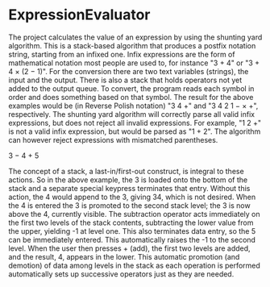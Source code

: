 # ExpressionEvaluator

The project calculates the value of an expression by using the shunting yard algorithm. This is a stack-based algorithm that produces a postfix notation string, starting from an infixed one. Infix expressions are the form of mathematical notation most people are used to, for instance "3 + 4" or "3 + 4 × (2 − 1)". For the conversion there are two text variables (strings), the input and the output. There is also a stack that holds operators not yet added to the output queue. To convert, the program reads each symbol in order and does something based on that symbol. The result for the above examples would be (in Reverse Polish notation) "3 4 +" and "3 4 2 1 − × +", respectively.
The shunting yard algorithm will correctly parse all valid infix expressions, but does not reject all invalid expressions. For example, "1 2 +" is not a valid infix expression, but would be parsed as "1 + 2". The algorithm can however reject expressions with mismatched parentheses.

3 − 4 + 5

The concept of a stack, a last-in/first-out construct, is integral to these actions. So in the above example, the 3 is loaded onto the bottom of the stack and a separate special keypress terminates that entry. Without this action, the 4 would append to the 3, giving 34, which is not desired. When the 4 is entered the 3 is promoted to the second stack level; the 3 is now above the 4, currently visible. The subtraction operator acts immediately on the first two levels of the stack contents, subtracting the lower value from the upper, yielding -1 at level one. This also terminates data entry, so the 5 can be immediately entered. This automatically raises the -1 to the second level. When the user then presses + (add), the first two levels are added, and the result, 4, appears in the lower. This automatic promotion (and demotion) of data among levels in the stack as each operation is performed automatically sets up successive operators just as they are needed.

